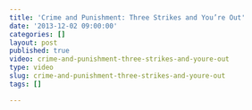 ```yaml
---
title: 'Crime and Punishment: Three Strikes and You’re Out'
date: '2013-12-02 09:00:00'
categories: []
layout: post
published: true
video: crime-and-punishment-three-strikes-and-youre-out
type: video
slug: crime-and-punishment-three-strikes-and-youre-out
tags: []

---
```

